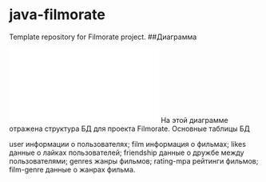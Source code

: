 # java-filmorate
Template repository for Filmorate project.
##Диаграмма

![schema.sql](src/main/resources/schema.sql)
На этой диаграмме отражена структура БД для проекта Filmorate. Основные таблицы БД

user информации о пользователях;
film информация о фильмах;
likes данные о лайках пользователей;
friendship данные о дружбе между пользователями;
genres жанры фильмов;
rating-mpa рейтинги фильмов;
film-genre данные о жанрах фильма.
